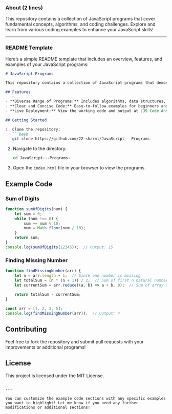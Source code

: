 ### About (2 lines)

This repository contains a collection of JavaScript programs that cover fundamental concepts, algorithms, and coding challenges. Explore and learn from various coding examples to enhance your JavaScript skills!

---

### README Template

Here’s a simple README template that includes an overview, features, and examples of your JavaScript programs:

```markdown
# JavaScript Programs

This repository contains a collection of JavaScript programs that demonstrate fundamental concepts, algorithms, and problem-solving techniques. Explore and learn from various coding examples to enhance your JavaScript skills!

## Features

- **Diverse Range of Programs:** Includes algorithms, data structures, and coding challenges.
- **Clear and Concise Code:** Easy-to-follow examples for beginners and experienced developers alike.
- **Live Deployment:** View the working code and output at [JS Code Answer](https://js-code-answer.netlify.app/).

## Getting Started

1. Clone the repository:
   ```bash
   git clone https://github.com/22-sharmi/JavaScript---Programs-
   ```
2. Navigate to the directory:
   ```bash
   cd JavaScript---Programs-
   ```
3. Open the `index.html` file in your browser to view the programs.

## Example Code

### Sum of Digits

```javascript
function sumOfDigits(num) {
    let sum = 0;
    while (num !== 0) {
        sum += num % 10;
        num = Math.floor(num / 10);
    }
    return sum;
}
console.log(sumOfDigits(12345));  // Output: 15
```

### Finding Missing Number

```javascript
function findMissingNumber(arr) {
    let n = arr.length + 1;  // Since one number is missing
    let totalSum = (n * (n + 1)) / 2;  // Sum of first n natural numbers
    let currentSum = arr.reduce((a, b) => a + b, 0);  // Sum of array elements
    
    return totalSum - currentSum;
}

const arr = [1, 2, 3, 5];
console.log(findMissingNumber(arr));  // Output: 4
```

## Contributing

Feel free to fork the repository and submit pull requests with your improvements or additional programs!

## License

This project is licensed under the MIT License.
```

---

You can customize the example code sections with any specific examples you want to highlight! Let me know if you need any further modifications or additional sections!
